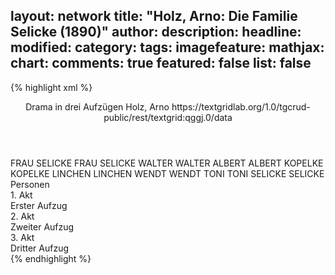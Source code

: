 layout: network
title: "Holz, Arno: Die Familie Selicke (1890)"
author:
description:
headline:
modified:
category:
tags:
imagefeature:
mathjax:
chart:
comments: true
featured: false
list: false
---
{% highlight xml %}
<?xml-model href="https://raw.githubusercontent.com/DLiNa/project/master/rules/lina.rnc"?><?xml-model href="https://raw.githubusercontent.com/DLiNa/project/master/rules/lina.sch"?>
<play xmlns="http://lina.digital">
  <header>
    <title>Die Familie Selicke</title>
  	<subtitle>Drama in drei Aufzügen</subtitle>
    <author>Holz, Arno</author>
  	<date when="1890" type="print"/>
  	<date when="1890" type="premiere"/>
  	<source>https://textgridlab.org/1.0/tgcrud-public/rest/textgrid:qggj.0/data</source>
  </header>
  <personae>
    <character>
      <name>FRAU SELICKE</name>
      <alias xml:id="frau_selicke">
        <name>FRAU SELICKE</name>
      </alias>
    </character>
    <character>
      <name>WALTER</name>
      <alias xml:id="walter">
        <name>WALTER</name>
      </alias>
    </character>
    <character>
      <name>ALBERT</name>
      <alias xml:id="albert">
        <name>ALBERT</name>
      </alias>
    </character>
    <character>
      <name>KOPELKE</name>
      <alias xml:id="kopelke">
        <name>KOPELKE</name>
      </alias>
    </character>
    <character>
      <name>LINCHEN</name>
      <alias xml:id="linchen">
        <name>LINCHEN</name>
      </alias>
    </character>
    <character>
      <name>WENDT</name>
      <alias xml:id="wendt">
        <name>WENDT</name>
      </alias>
    </character>
    <character>
      <name>TONI</name>
      <alias xml:id="toni">
        <name>TONI</name>
      </alias>
    </character>
    <character>
      <name>SELICKE</name>
      <alias xml:id="selicke">
        <name>SELICKE</name>
      </alias>
    </character>
  </personae>
  <text>
    <div>
      <head>Personen</head>
    </div>
    <div>
      <head>1. Akt</head>
      <div>
        <head>Erster Aufzug</head>
        <sp who="#frau_selicke">
          <amount n="73" unit="speech_acts"/>
          <amount n="1701" unit="words"/>
          <amount n="37" unit="lines"/>
          <amount n="9304" unit="chars"/>
        </sp>
        <sp who="#walter">
          <amount n="9" unit="speech_acts"/>
          <amount n="103" unit="words"/>
          <amount n="6" unit="lines"/>
          <amount n="626" unit="chars"/>
        </sp>
        <sp who="#albert">
          <amount n="14" unit="speech_acts"/>
          <amount n="261" unit="words"/>
          <amount n="10" unit="lines"/>
          <amount n="1386" unit="chars"/>
        </sp>
        <sp who="#kopelke">
          <amount n="36" unit="speech_acts"/>
          <amount n="1399" unit="words"/>
          <amount n="14" unit="lines"/>
          <amount n="7954" unit="chars"/>
        </sp>
        <sp who="#linchen">
          <amount n="9" unit="speech_acts"/>
          <amount n="57" unit="words"/>
          <amount n="8" unit="lines"/>
          <amount n="204" unit="chars"/>
        </sp>
        <sp who="#wendt">
          <amount n="94" unit="speech_acts"/>
          <amount n="2680" unit="words"/>
          <amount n="59" unit="lines"/>
          <amount n="15707" unit="chars"/>
        </sp>
        <sp who="#toni">
          <amount n="102" unit="speech_acts"/>
          <amount n="1455" unit="words"/>
          <amount n="82" unit="lines"/>
          <amount n="7919" unit="chars"/>
        </sp>
      </div>
    </div>
    <div>
      <head>2. Akt</head>
      <div>
        <head>Zweiter Aufzug</head>
        <sp who="#walter">
          <amount n="30" unit="speech_acts"/>
          <amount n="295" unit="words"/>
          <amount n="25" unit="lines"/>
          <amount n="1644" unit="chars"/>
        </sp>
        <sp who="#frau_selicke">
          <amount n="96" unit="speech_acts"/>
          <amount n="1345" unit="words"/>
          <amount n="77" unit="lines"/>
          <amount n="7496" unit="chars"/>
        </sp>
        <sp who="#albert">
          <amount n="13" unit="speech_acts"/>
          <amount n="177" unit="words"/>
          <amount n="9" unit="lines"/>
          <amount n="874" unit="chars"/>
        </sp>
        <sp who="#toni">
          <amount n="58" unit="speech_acts"/>
          <amount n="435" unit="words"/>
          <amount n="52" unit="lines"/>
          <amount n="2363" unit="chars"/>
        </sp>
        <sp who="#linchen">
          <amount n="61" unit="speech_acts"/>
          <amount n="941" unit="words"/>
          <amount n="51" unit="lines"/>
          <amount n="5191" unit="chars"/>
        </sp>
        <sp who="#selicke">
          <amount n="23" unit="speech_acts"/>
          <amount n="1784" unit="words"/>
          <amount n="8" unit="lines"/>
          <amount n="9397" unit="chars"/>
        </sp>
        <sp who="#walter #albert">
          <amount n="1" unit="speech_acts"/>
          <amount n="6" unit="words"/>
          <amount n="1" unit="lines"/>
          <amount n="47" unit="chars"/>
        </sp>
      </div>
    </div>
    <div>
      <head>3. Akt</head>
      <div>
        <head>Dritter Aufzug</head>
        <sp who="#frau_selicke">
          <amount n="33" unit="speech_acts"/>
          <amount n="799" unit="words"/>
          <amount n="18" unit="lines"/>
          <amount n="4477" unit="chars"/>
        </sp>
        <sp who="#selicke">
          <amount n="3" unit="speech_acts"/>
          <amount n="71" unit="words"/>
          <amount n="2" unit="lines"/>
          <amount n="421" unit="chars"/>
        </sp>
        <sp who="#toni">
          <amount n="77" unit="speech_acts"/>
          <amount n="1422" unit="words"/>
          <amount n="50" unit="lines"/>
          <amount n="7807" unit="chars"/>
        </sp>
        <sp who="#albert">
          <amount n="2" unit="speech_acts"/>
          <amount n="19" unit="words"/>
          <amount n="2" unit="lines"/>
          <amount n="120" unit="chars"/>
        </sp>
        <sp who="#walter">
          <amount n="3" unit="speech_acts"/>
          <amount n="12" unit="words"/>
          <amount n="3" unit="lines"/>
          <amount n="104" unit="chars"/>
        </sp>
        <sp who="#wendt">
          <amount n="68" unit="speech_acts"/>
          <amount n="803" unit="words"/>
          <amount n="48" unit="lines"/>
          <amount n="4411" unit="chars"/>
        </sp>
        <sp who="#kopelke">
          <amount n="12" unit="speech_acts"/>
          <amount n="392" unit="words"/>
          <amount n="6" unit="lines"/>
          <amount n="2212" unit="chars"/>
        </sp>
      </div>
    </div>
  </text>
</play>
{% endhighlight %}